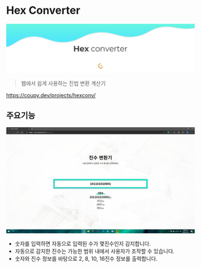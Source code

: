 # Hex Converter
![Hex-Converter](./images/hex-converter.png)
> 웹에서 쉽게 사용하는 진법 변환 계산기

https://coupy.dev/projects/hexconv/

## 주요기능
![주요기능](./images/example.jpg)
- 숫자를 입력하면 자동으로 입력된 수가 몇진수인지 감지합니다.
- 자동으로 감지한 진수는 가능한 범위 내에서 사용자가 조작할 수 있습니다.
- 숫자와 진수 정보를 바탕으로 2, 8, 10, 16진수 정보를 출력합니다.
